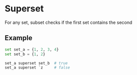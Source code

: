 # Superset

For any set, subset checks if the first set contains the second


## Example

```python
set set_a = {1, 2, 3, 4}
set set_b = {1, 2}

set_a superset set_b  # true
set_a superset `z     # false
```